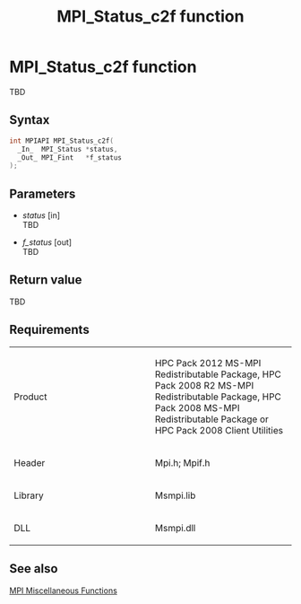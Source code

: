 ﻿---
title: MPI_Status_c2f function
TOCTitle: MPI_Status_c2f function
ms:assetid: 2bb2d54f-b801-41a7-a1db-4d792858cc2c
ms:mtpsurl: https://msdn.microsoft.com/en-us/library/Dn473476(v=VS.85)
ms:contentKeyID: 59361011
ms.date: 03/28/2018
mtps_version: v=VS.85
f1_keywords:
- mpi/MPI_Status_c2f
- MPI_Status_c2f
- mpif/MPI_Status_c2f
dev_langs:
- C++
- C
---

# MPI\_Status\_c2f function

TBD

## Syntax

``` c++
int MPIAPI MPI_Status_c2f(
  _In_  MPI_Status *status,
  _Out_ MPI_Fint   *f_status
);
```

## Parameters

  - *status* \[in\]  
    TBD

  - *f\_status* \[out\]  
    TBD

## Return value

TBD

## Requirements

<table>
<colgroup>
<col style="width: 50%" />
<col style="width: 50%" />
</colgroup>
<tbody>
<tr class="odd">
<td><p>Product</p></td>
<td><p>HPC Pack 2012 MS-MPI Redistributable Package, HPC Pack 2008 R2 MS-MPI Redistributable Package, HPC Pack 2008 MS-MPI Redistributable Package or HPC Pack 2008 Client Utilities</p></td>
</tr>
<tr class="even">
<td><p>Header</p></td>
<td>Mpi.h;
Mpif.h</td>
</tr>
<tr class="odd">
<td><p>Library</p></td>
<td>Msmpi.lib</td>
</tr>
<tr class="even">
<td><p>DLL</p></td>
<td>Msmpi.dll</td>
</tr>
</tbody>
</table>


## See also

[MPI Miscellaneous Functions](mpi-miscellaneous-functions.md)


